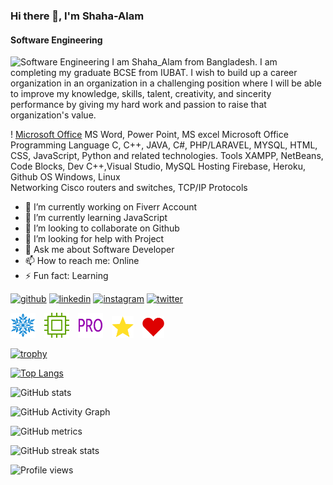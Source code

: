 ### Hi there 👋, I'm Shaha-Alam
#### Software Engineering
![Software Engineering](https://pbs.twimg.com/profile_images/1378600091104108550/Fx0gBOz4_400x400.jpg) 
I am Shaha_Alam from Bangladesh. I am completing my graduate BCSE from IUBAT. I wish to build up a career organization in an organization in a challenging position where I will be able to improve my knowledge, skills, talent, creativity, and sincerity performance by giving my hard work and passion to raise that organization's value.

! [Microsoft Office](https://pbs.twimg.com/profile_images/1378600091104108550/Fx0gBOz4_400x400.jpg) MS Word, Power Point, MS excel
Microsoft Office    
Programming Language  	C, C++, JAVA, C#, PHP/LARAVEL, MYSQL, HTML, CSS, JavaScript, Python and related technologies.
Tools  	XAMPP, NetBeans, Code Blocks, Dev C++,Visual Studio, MySQL
Hosting	Firebase, Heroku, Github
OS  	Windows, Linux  
Networking  	Cisco routers and switches, TCP/IP Protocols  

- 🔭 I’m currently working on Fiverr Account 
- 🌱 I’m currently learning JavaScript 
- 👯 I’m looking to collaborate on Github 
- 🤔 I’m looking for help with Project 
- 💬 Ask me about Software Developer 
- 📫 How to reach me: Online 
- ⚡ Fun fact: Learning 


[<img src='https://cdn.jsdelivr.net/npm/simple-icons@3.0.1/icons/github.svg' alt='github' height='40'>](https://github.com/https://github.com/Shaha-Alam/Shaha-Alam)  [<img src='https://cdn.jsdelivr.net/npm/simple-icons@3.0.1/icons/linkedin.svg' alt='linkedin' height='40'>](https://www.linkedin.com/in/www.linkedin.com/in/shahaalam-sa/)  [<img src='https://cdn.jsdelivr.net/npm/simple-icons@3.0.1/icons/instagram.svg' alt='instagram' height='40'>](https://www.instagram.com/https://www.instagram.com/shahaalam//)  [<img src='https://cdn.jsdelivr.net/npm/simple-icons@3.0.1/icons/twitter.svg' alt='twitter' height='40'>](https://twitter.com/https://twitter.com/shahaalam_sa)  

<a href='https://archiveprogram.github.com/'><img src='https://raw.githubusercontent.com/acervenky/animated-github-badges/master/assets/acbadge.gif' width='40' height='40'></a> <a href='https://docs.github.com/en/developers'><img src='https://raw.githubusercontent.com/acervenky/animated-github-badges/master/assets/devbadge.gif' width='40' height='40'></a> <a href='https://github.com/pricing'><img src='https://raw.githubusercontent.com/acervenky/animated-github-badges/master/assets/pro.gif' width='40' height='40'></a> <a href='https://stars.github.com/'><img src='https://raw.githubusercontent.com/acervenky/animated-github-badges/master/assets/starbadge.gif' width='35' height='35'></a> <a href='https://docs.github.com/en/github/supporting-the-open-source-community-with-github-sponsors'><img src='https://raw.githubusercontent.com/acervenky/animated-github-badges/master/assets/sponsorbadge.gif' width='35' height='35'></a> 

[![trophy](https://github-profile-trophy.vercel.app/?username=https://github.com/Shaha-Alam/Shaha-Alam)](https://github.com/ryo-ma/github-profile-trophy)

[![Top Langs](https://github-readme-stats.vercel.app/api/top-langs/?username=https://github.com/Shaha-Alam/Shaha-Alam)](https://github.com/anuraghazra/github-readme-stats)

![GitHub stats](https://github-readme-stats.vercel.app/api?username=https://github.com/Shaha-Alam/Shaha-Alam&show_icons=true&count_private=true)  

![GitHub Activity Graph](https://activity-graph.herokuapp.com/graph?username=https://github.com/Shaha-Alam/Shaha-Alam)  

![GitHub metrics](https://metrics.lecoq.io/https://github.com/Shaha-Alam/Shaha-Alam)  

![GitHub streak stats](https://github-readme-streak-stats.herokuapp.com/?user=https://github.com/Shaha-Alam/Shaha-Alam)  

![Profile views](https://gpvc.arturio.dev/https://github.com/Shaha-Alam/Shaha-Alam)  
